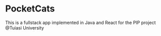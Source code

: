 # PocketCats
This is a fullstack app implemented in Java and React for the PIP project @Tuiasi University
